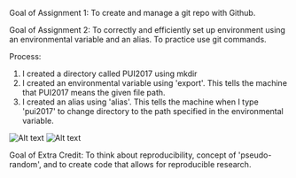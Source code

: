 Goal of Assignment 1: To create and manage a git repo with Github. 

Goal of Assignment 2: To correctly and efficiently set up environment using an environmental variable and an alias. To practice use git commands. 

Process: 
1) I created a directory called PUI2017 using mkdir 
2) I created an environmental variable using 'export'. This tells the machine that PUI2017 means the given file path.
3) I created an alias using 'alias'.  This tells the machine when I type 'pui2017' to change directory to the path specified in the environmental variable.


![Alt text](Photos/bash.png)
![Alt text](Photos/terminal.png)




Goal of Extra Credit: To think about reproducibility, concept of 'pseudo-random', and to create code that allows for reproducible research. 

